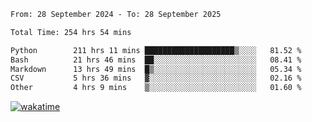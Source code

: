 <!--START_SECTION:waka-->

```txt
From: 28 September 2024 - To: 28 September 2025

Total Time: 254 hrs 54 mins

Python        211 hrs 11 mins ████████████████████▒░░░░   81.52 %
Bash          21 hrs 46 mins  ██░░░░░░░░░░░░░░░░░░░░░░░   08.41 %
Markdown      13 hrs 49 mins  █▒░░░░░░░░░░░░░░░░░░░░░░░   05.34 %
CSV           5 hrs 36 mins   ▓░░░░░░░░░░░░░░░░░░░░░░░░   02.16 %
Other         4 hrs 9 mins    ▒░░░░░░░░░░░░░░░░░░░░░░░░   01.60 %
```

<!--END_SECTION:waka-->
[![wakatime](https://wakatime.com/badge/user/5f89a63a-5294-4958-ad30-2b3455e63f2a.svg)](https://wakatime.com/@5f89a63a-5294-4958-ad30-2b3455e63f2a)
